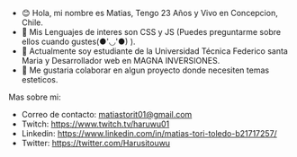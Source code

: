 - 😊 Hola, mi nombre es Matias, Tengo 23 Años y Vivo en Concepcion, Chile.
- 👀 Mis Lenguajes de interes son CSS y JS (Puedes preguntarme sobre ellos cuando gustes(●'◡'●) ). 
- 🌱 Actualmente soy estudiante de la Universidad Técnica Federico santa Maria y Desarrollador web en MAGNA INVERSIONES.
- 💞️ Me gustaria colaborar en algun proyecto donde necesiten temas esteticos.

Mas sobre mi:
- Correo de contacto: matiastorit01@gmail.com
- Twitch: https://www.twitch.tv/haruwu01
- Linkedin: https://www.linkedin.com/in/matias-tori-toledo-b21717257/
- Twitter: https://twitter.com/Harusitouwu

